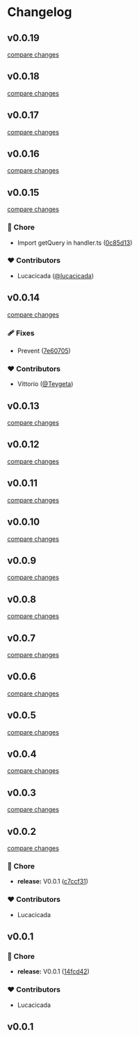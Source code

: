 # Changelog


## v0.0.19

[compare changes](https://github.com/wefixers/nuxt-authjs/compare/v0.0.18...v0.0.19)

## v0.0.18

[compare changes](https://github.com/wefixers/nuxt-authjs/compare/v0.0.17...v0.0.18)

## v0.0.17

[compare changes](https://github.com/wefixers/nuxt-authjs/compare/v0.0.16...v0.0.17)

## v0.0.16

[compare changes](https://github.com/wefixers/nuxt-authjs/compare/v0.0.15...v0.0.16)

## v0.0.15

[compare changes](https://github.com/wefixers/nuxt-authjs/compare/v0.0.14...v0.0.15)

### 🏡 Chore

- Import getQuery in handler.ts ([0c85d13](https://github.com/wefixers/nuxt-authjs/commit/0c85d13))

### ❤️ Contributors

- Lucacicada ([@lucacicada](http://github.com/lucacicada))

## v0.0.14

[compare changes](https://github.com/wefixers/nuxt-authjs/compare/v0.0.13...v0.0.14)

### 🩹 Fixes

- Prevent ([7e60705](https://github.com/wefixers/nuxt-authjs/commit/7e60705))

### ❤️ Contributors

- Vittorio ([@Teygeta](http://github.com/Teygeta))

## v0.0.13

[compare changes](https://github.com/wefixers/nuxt-authjs/compare/v0.0.12...v0.0.13)

## v0.0.12

[compare changes](https://github.com/wefixers/nuxt-authjs/compare/v0.0.11...v0.0.12)

## v0.0.11

[compare changes](https://github.com/wefixers/nuxt-authjs/compare/v0.0.10...v0.0.11)

## v0.0.10

[compare changes](https://github.com/wefixers/nuxt-authjs/compare/v0.0.9...v0.0.10)

## v0.0.9

[compare changes](https://github.com/wefixers/nuxt-authjs/compare/v0.0.8...v0.0.9)

## v0.0.8

[compare changes](https://github.com/wefixers/nuxt-authjs/compare/v0.0.7...v0.0.8)

## v0.0.7

[compare changes](https://github.com/wefixers/nuxt-authjs/compare/v0.0.6...v0.0.7)

## v0.0.6

[compare changes](https://github.com/wefixers/nuxt-authjs/compare/v0.0.5...v0.0.6)

## v0.0.5

[compare changes](https://github.com/wefixers/nuxt-authjs/compare/v0.0.4...v0.0.5)

## v0.0.4

[compare changes](https://github.com/wefixers/nuxt-authjs/compare/v0.0.3...v0.0.4)

## v0.0.3

[compare changes](https://github.com/wefixers/nuxt-authjs/compare/v0.0.2...v0.0.3)

## v0.0.2

[compare changes](https://github.com/wefixers/nuxt-authjs/compare/v0.0.1...v0.0.2)

### 🏡 Chore

- **release:** V0.0.1 ([c7ccf31](https://github.com/wefixers/nuxt-authjs/commit/c7ccf31))

### ❤️ Contributors

- Lucacicada

## v0.0.1


### 🏡 Chore

- **release:** V0.0.1 ([14fcd42](https://github.com/wefixers/nuxt-authjs/commit/14fcd42))

### ❤️ Contributors

- Lucacicada

## v0.0.1

